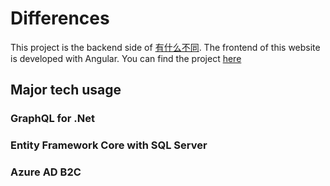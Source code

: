 # Differences
This project is the backend side of [有什么不同](https://www.ysmbt.cn). The frontend of this website is developed with Angular. You can find the project [here](https://github.com/VincentSCW/Differences.WebClient)

## Major tech usage
### GraphQL for .Net
### Entity Framework Core with SQL Server
### Azure AD B2C 
